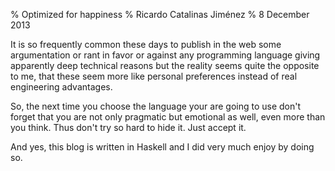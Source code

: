 % Optimized for happiness
% Ricardo Catalinas Jiménez
% 8 December 2013


  It is so frequently common these days to publish in the web some
argumentation or rant in favor or against any programming language
giving apparently deep technical reasons but the reality seems quite the
opposite to me, that these seem more like personal preferences instead
of real engineering advantages.

  So, the next time you choose the language your are going to use don't
forget that you are not only pragmatic but emotional as well, even more
than you think. Thus don't try so hard to hide it. Just accept it.

  And yes, this blog is written in Haskell and I did very much enjoy by
doing so.
